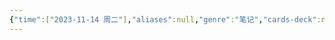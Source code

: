 ```yaml
---
{"time":["2023-11-14 周二"],"aliases":null,"genre":"笔记","cards-deck":null,"tags":null,"key":null,"dg-publish":true,"permalink":"/3 项目/考研/矩阵错题/","dgPassFrontmatter":true,"noteIcon":"","created":"2023-11-14T01:30:47.050+08:00","updated":"2023-11-14T01:30:50.000+08:00"}
---
```


